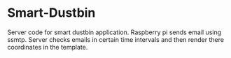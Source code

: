 # Smart-Dustbin
Server code for smart dustbin application. 
Raspberry pi sends email using ssmtp. Server checks emails in certain time intervals and then render there coordinates in the template.
